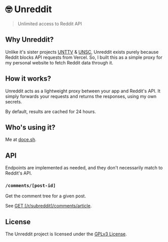 # 🤓 Unreddit

> Unlimited access to Reddit API

## Why Unreddit?

Unlike it's sister projects [UNTTV](https://github.com/doceazedo/unttv) & [UNSC](https://github.com/doceazedo/unsc), Unreddit exists purely because Reddit blocks API requests from Vercel. So, I built this as a simple proxy for my personal website to fetch Reddit data through it.

## How it works?

Unreddit acts as a lightweight proxy between your app and Reddit's API. It simply forwards your requests and returns the responses, using my own secrets.

By default, results are cached for 24 hours.

## Who's using it?

Me at [doce.sh](https://doce.sh/blog/twin-stick-animations#comments).

## API

Endpoints are implemented as needed, and they don't necessarily match to Reddit's API.

### `/comments/[post-id]`

Get the comment tree for a given post.

See [GET \[/r/subreddit\]/comments/article](https://www.reddit.com/dev/api/#GET_comments_{article}).

## License

The Unreddit project is licensed under the [GPLv3 License](LICENSE).
